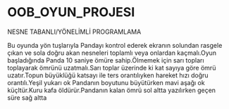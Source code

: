 # OOB_OYUN_PROJESI
NESNE TABANLI/YÖNELİMLİ PROGRAMLAMA



Bu oyunda yön tuşlarıyla Pandayı kontrol ederek ekranın solundan rasgele  çıkan ve sola doğru akan nesneleri toplamlı veya onlardan kaçmalı.Oyun başladığında Panda 10 saniye ömüre 
sahip.Ölmemek için sarı topları toplayarak ömrünü uzatmalı.Sarı toplar üzerinde ki kat sayıya göre ömrü uzatır.Topun büyüklüğü katsayı ile ters orantılıyken hareket hızı doğru 
orantılı.Yeşil yukarı ok Pandanın boyutunu büyütürken mavi aşağı ok küçltür.Kuru kafa öldürür.Pandanın kalan ömrü sol altta yazılırken geçen süre sağ altta

